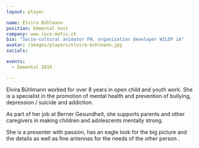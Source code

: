 ```yaml
---
layout: player

name: Elvira Bühlmann
position: Emmental host
company: www.loco-motiv.ch
bio: "Socio-cultural animator FH, organization developer WILOP iA"
avatar: /images/players/elvira-buhlmann.jpg
socials:

events:
  - Emmental 2019

---
```


Elvira Bühlmann worked for over 8 years in open child and youth work. She is a specialist in the promotion of mental health and prevention of bullying, depression / suicide and addiction. 

As part of her job at Berner Gesundheit, she supports parents and other caregivers in making children and adolescents mentally strong. 

She is a presenter with passion, has an eagle look for the big picture and the details as well as fine antennas for the needs of the other person .